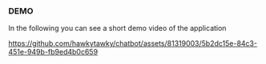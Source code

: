 ### DEMO

In the following you can see a short demo video of the application

https://github.com/hawkytawky/chatbot/assets/81319003/5b2dc15e-84c3-451e-949b-fb9ed4b0c659

